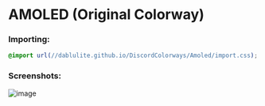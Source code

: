 # AMOLED (Original Colorway)

### Importing:
```css
@import url(//dablulite.github.io/DiscordColorways/Amoled/import.css);
```

### Screenshots:
![image](https://github.com/DaBluLite/DiscordColorways/assets/73998678/116da774-7710-4380-89c5-1fadd85c50dd)
